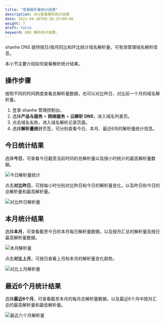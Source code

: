 ```yaml
---
title: "查看解析量统计结果"
description: dns查看解析统计结果
date: 2021-04-28T00:38:25+09:00
weight: 7
draft: false
keyword: DNS 解析统计结果,
---
```




shanhe DNS 提供按日/按月同比和环比统计域名解析量，可有效管理域名解析信息。

本小节主要介绍如何查看解析统计结果。

## 操作步骤

按照不同的时间跨度查看总解析量数据，也可以对比昨日、对比前一个月的域名解析量。

1. 登录 shanhe 管理控制台。
2. 选择**产品与服务** > **网络服务** > **云解析 DNS**，进入域名列表页。
3. 点击域名名称，进入域名解析记录页面。
4. 选择**解析量统计**页签，可分别查看今日、本月、最近6月的解析量统计信息。

## 今日统计结果

选择**今日**，可查看今日截至当前时间的总解析量以及按小时统计的最高解析量数据。

![今日解析量统计](../_images/today_data.png)

点击**对比昨日**，可按每小时分别对比昨日和今日的解析量变化，以及昨日和今日的总解析量和最高解析量。

![对比昨日解析量](../_images/yesterday_data.png)

## 本月统计结果

选择**本月**，可查看截至今日的本月每日解析量数据，以及按月汇总的解析量及按日最高解析量数据。

![本月解析量](../_images/this_month.png)

点击**对比上月**，可按日查看上月和本月的解析量变化趋势。

 ![对比上月解析量](../_images/last_month.png)

## 最近6个月统计结果

  选择**最近6个月**，可查看截至本月的每月总解析量数据，以及最近6个月中按月汇总的最高解析量和最低解析量。

  ![最近六个月解析量](../_images/recent_6_months.png)
